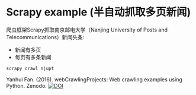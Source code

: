 # Scrapy example (半自动抓取多页新闻)

爬虫框架Scrapy抓取南京邮电大学（Nanjing University of Posts and Telecommunications）新闻头条:

- 新闻有多页
- 每页有多条新闻

```
scrapy crawl njupt
```

Yanhui Fan. (2016). webCrawlingProjects: Web crawling examples using Python. Zenodo. [![DOI](https://zenodo.org/badge/5810/felixfan/webCrawlingProjects.svg)](https://zenodo.org/badge/latestdoi/5810/felixfan/webCrawlingProjects)
